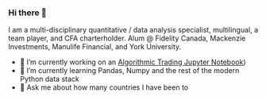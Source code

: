 ### Hi there 👋

I am a multi-disciplinary quantitative / data analysis specialist, multilingual, a team player, and CFA charterholder. Alum @ Fidelity Canada, Mackenzie Investments, Manulife Financial, and York University.

- 🔭 I’m currently working on an [Algorithmic Trading Jupyter Notebook](https://github.com/olyasem/Trading-Algorithm))
- 🌱 I’m currently learning Pandas, Numpy and the rest of the modern Python data stack 
- 💬 Ask me about how many countries I have been to
